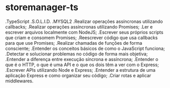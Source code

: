# storemanager-ts

.TypeScript
.S.O.L.I.D.
.MYSQL2
.Realizar operações assíncronas utilizando callbacks;
.Realizar operações assíncronas utilizando Promises;
.Ler e escrever arquivos localmente com NodeJS;
.Escrever seus próprios scripts que criam e consomem Promises;
.Reescrever código que usa callbacks para que use Promises;
.Realizar chamadas de funções de forma consciente;
.Entender os conceitos básicos de como o JavaScript funciona;
.Detectar e solucionar problemas no código de forma mais objetiva;
.Entender a diferença entre execução síncrona e assíncrona;
.Entender o que é o HTTP, o que é uma API e o que os dois têm a ver com o Express;
.Escrever APIs utilizando Node e Express;
.Entender a estrutura de uma aplicação Express e como organizar seu código;
.Criar rotas e aplicar middlewares.
